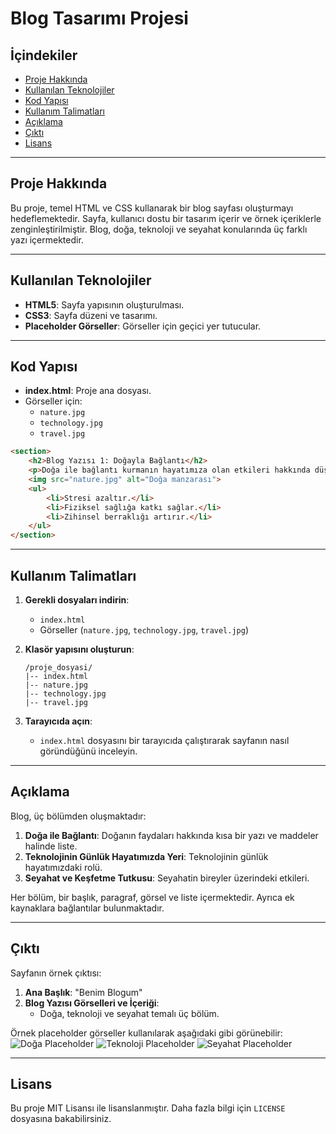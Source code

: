 # Blog Tasarımı Projesi

## İçindekiler
- [Proje Hakkında](#proje-hakkında)
- [Kullanılan Teknolojiler](#kullanılan-teknolojiler)
- [Kod Yapısı](#kod-yapısı)
- [Kullanım Talimatları](#kullanım-talimatları)
- [Açıklama](#açıklama)
- [Çıktı](#çıktı)
- [Lisans](#lisans)

---

## Proje Hakkında
Bu proje, temel HTML ve CSS kullanarak bir blog sayfası oluşturmayı hedeflemektedir. Sayfa, kullanıcı dostu bir tasarım içerir ve örnek içeriklerle zenginleştirilmiştir. Blog, doğa, teknoloji ve seyahat konularında üç farklı yazı içermektedir.

---

## Kullanılan Teknolojiler
- **HTML5**: Sayfa yapısının oluşturulması.
- **CSS3**: Sayfa düzeni ve tasarımı.
- **Placeholder Görseller**: Görseller için geçici yer tutucular.

---

## Kod Yapısı
- **index.html**: Proje ana dosyası.
- Görseller için:
  - `nature.jpg`
  - `technology.jpg`
  - `travel.jpg`

```html
<section>
    <h2>Blog Yazısı 1: Doğayla Bağlantı</h2>
    <p>Doğa ile bağlantı kurmanın hayatımıza olan etkileri hakkında düşüncelerimi paylaşmak istiyorum.</p>
    <img src="nature.jpg" alt="Doğa manzarası">
    <ul>
        <li>Stresi azaltır.</li>
        <li>Fiziksel sağlığa katkı sağlar.</li>
        <li>Zihinsel berraklığı artırır.</li>
    </ul>
</section>
```

---

## Kullanım Talimatları
1. **Gerekli dosyaları indirin**:
   - `index.html`
   - Görseller (`nature.jpg`, `technology.jpg`, `travel.jpg`)

2. **Klasör yapısını oluşturun**:
   ```
   /proje_dosyasi/
   |-- index.html
   |-- nature.jpg
   |-- technology.jpg
   |-- travel.jpg
   ```

3. **Tarayıcıda açın**:
   - `index.html` dosyasını bir tarayıcıda çalıştırarak sayfanın nasıl göründüğünü inceleyin.

---

## Açıklama
Blog, üç bölümden oluşmaktadır:
1. **Doğa ile Bağlantı**: Doğanın faydaları hakkında kısa bir yazı ve maddeler halinde liste.
2. **Teknolojinin Günlük Hayatımızda Yeri**: Teknolojinin günlük hayatımızdaki rolü.
3. **Seyahat ve Keşfetme Tutkusu**: Seyahatin bireyler üzerindeki etkileri.

Her bölüm, bir başlık, paragraf, görsel ve liste içermektedir. Ayrıca ek kaynaklara bağlantılar bulunmaktadır.

---

## Çıktı
Sayfanın örnek çıktısı:

1. **Ana Başlık**: "Benim Blogum"
2. **Blog Yazısı Görselleri ve İçeriği**:
   - Doğa, teknoloji ve seyahat temalı üç bölüm.

Örnek placeholder görseller kullanılarak aşağıdaki gibi görünebilir:
![Doğa Placeholder](https://via.placeholder.com/600x400?text=Doğa)
![Teknoloji Placeholder](https://via.placeholder.com/600x400?text=Teknoloji)
![Seyahat Placeholder](https://via.placeholder.com/600x400?text=Seyahat)

---

## Lisans
Bu proje MIT Lisansı ile lisanslanmıştır. Daha fazla bilgi için `LICENSE` dosyasına bakabilirsiniz.
